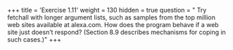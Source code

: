 +++
title = 'Exercise 1.11'
weight = 130
hidden = true
question = " Try fetchall with longer argument lists, such as samples from the top million web sites available at alexa.com. How does the program behave if a web site just doesn’t respond? (Section 8.9 describes mechanisms for coping in such cases.)"
+++